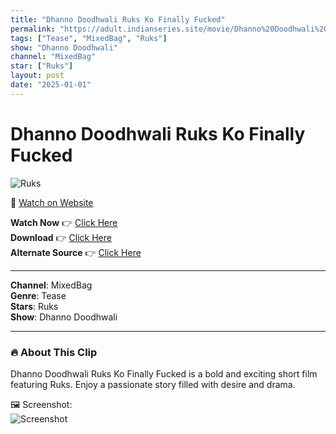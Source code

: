 ```yaml
---
title: "Dhanno Doodhwali Ruks Ko Finally Fucked"
permalink: "https://adult.indianseries.site/movie/Dhanno%20Doodhwali%20Ruks%20Ko%20Finally%20Fucked"
tags: ["Tease", "MixedBag", "Ruks"]
show: "Dhanno Doodhwali"
channel: "MixedBag"
star: ["Ruks"]
layout: post
date: "2025-01-01"
---
```


# Dhanno Doodhwali Ruks Ko Finally Fucked

![Ruks](https://shorts.desisins.com/wp-content/uploads/2024/06/Ruks-Dhanno-Doodhwali-CinePrime-DesiSins.com_.jpg)

🔗 [Watch on Website](https://adult.indianseries.site/movie/Dhanno%20Doodhwali%20Ruks%20Ko%20Finally%20Fucked)

**Watch Now** 👉 [Click Here](https://adult.indianseries.site/movie/Dhanno%20Doodhwali%20Ruks%20Ko%20Finally%20Fucked)  
**Download** 👉 [Click Here](https://adult.indianseries.site/movie/Dhanno%20Doodhwali%20Ruks%20Ko%20Finally%20Fucked)  
**Alternate Source** 👉 [Click Here](https://adult.indianseries.site/movie/Dhanno%20Doodhwali%20Ruks%20Ko%20Finally%20Fucked)

---

**Channel**: MixedBag  
**Genre**: Tease  
**Stars**: Ruks  
**Show**: Dhanno Doodhwali

---

### 🔥 About This Clip

Dhanno Doodhwali Ruks Ko Finally Fucked is a bold and exciting short film featuring Ruks. Enjoy a passionate story filled with desire and drama.
 
🖼️ Screenshot:  
![Screenshot](https://shorts.desisins.com/wp-content/uploads/2024/06/Ruks-Dhanno-Doodhwali-CinePrime-DesiSins.com_.jpg)
